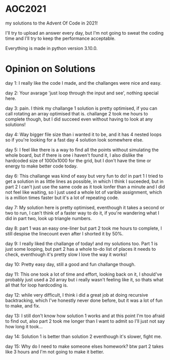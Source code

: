 # AOC2021
my solutions to the Advent Of Code in 2021!

I'll try to upload an answer every day, but I'm not going to sweat the coding time and I'll try to keep the performance acceptable.

Everything is made in python version 3.10.0.

# Opinion on Solutions
day 1: I really like the code I made, and the challanges were nice and easy.

day 2: Your avarage 'just loop through the input and see', nothing special here.

day 3: pain. I think my challange 1 solution is pretty optimised, if you can call rotating an array optimised that is. challange 2 took me hours to complete though, but I did 
succeed even without having to look at any solutions!

day 4: Way bigger file size than i wanted it to be, and it has 4 nested loops so if you're looking for a fast day 4 solution look somewhere else.

day 5: I feel like there is a way to find all the points without simulating the whole board, but if there is one i haven't found it, I also dislike the hardcoded size of 1000x1000 for the grid, but I don't have the time or energy to make better code today.

day 6: This challange was kind of easy but very fun to do! in part 1 I tried to get a solution in as little lines as possible, in which I think I suceeded, but in part 2 I can't just use the same code as it took lonfer than a minute and I did not feel like waiting, so I just used a whole lot of varible assignment, which is a million times faster but it's a lot of repeating code.

day 7: My solution here is pretty optimised, eventhough it takes a second or two to run, I can't think of a faster way to do it, if you're wandering what I did in part two, look up triangle numbers.

day 8: part 1 was an easy one-liner but part 2 took me hours to complete, I still despise the linecount even after I shorted it by 50%.

day 9: I really liked the challange of today! and my solutions too. Part 1 is just some looping, but part 2 has a whole to-do list of places it needs to check, eventhough it's pretty slow I love the way it works!

day 10: Pretty easy day, still a good and fun challange though.

day 11: This one took a lot of time and effort, looking back on it, I should've probably just used a 2d array but i really wasn't feeling like it, so thats what all that for loop hardcoding is.

day 12: while very difficult, I think i did a great job at doing recursive backtracking, which I've honestly never done before, but it was a lot of fun to make, and fix.

day 13: I still don't know how solution 1 works and at this point I'm too afraid to find out, also part 2 took me longer than I want to admit so I'll just not say how long it took...

day 14: Solution 1 is better than solution 2 eventhough it's slower, fight me.

day 15: Why do I need to make someone elses homework? btw part 2 takes like 3 hours and I'm not going to make it better.
